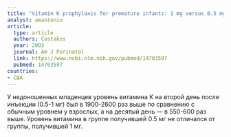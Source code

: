 ```yaml
---
title: "Vitamin K prophylaxis for premature infants: 1 mg versus 0.5 mg"
analyst: amantonio
article:
  type: article
  authors: Costakos
  year: 2003
  journal: Am J Perinatol
  link: https://www.ncbi.nlm.nih.gov/pubmed/14703597
  pubmed: 14703597
countries:
- США
---
```


У недоношенных младенцев уровень витамина К на второй день после инъекции (0.5-1 мг) был в 1900-2600 раз выше по сравнению с обычным уровнем у взрослых, а на десятый день — в 550-600 раз выше. Уровень витамина в группе получившей 0.5 мг не отличался от группы, получившей 1 мг.
